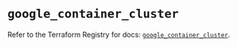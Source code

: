 # `google_container_cluster`

Refer to the Terraform Registry for docs: [`google_container_cluster`](https://registry.terraform.io/providers/hashicorp/google/5.18.0/docs/resources/container_cluster).
